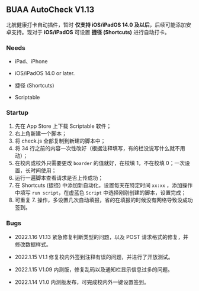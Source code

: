 ## BUAA AutoCheck V1.13

北航健康打卡自动插件，暂时 **仅支持 iOS/iPadOS 14.0 及以后**，后续可能添加安卓支持。现对于 **iOS/iPadOS** 可设置 **捷径 (Shortcuts)** 进行自动打卡。



### Needs

- iPad、iPhone

- iOS/iPadOS 14.0 or later.
- 捷径 (Shortcuts)
- Scriptable





### Startup

1. 先在 App Store 上下载 Scriptable 软件；
2. 右上角新建一个脚本；
3. 将 check.js 全部复制到新建的脚本中；
4. 将 34 行之前的内容一次性改好（根据注释填写，有的栏没说写什么就不用动）；
5. 在校内或校外只需要更改 `boarder` 的值就好，在校填 1，不在校填 0；一次设置，长时间使用；
6. 运行一遍脚本查看请求是否上传成功；
7. 在 Shortcuts (捷径) 中添加新自动化，设置每天在特定时间 `xx:xx` ，添加操作中填写 `run script`，在虚蓝色 `Script` 中选择刚刚创建的脚本，设置完成；
8. 可重复 7. 操作，多设置几次自动填报，省的在填报的时候没有网络导致没成功签到。



### Bugs

- 2022.1.16 V1.13 紧急修复判断类型的问题，以及 POST 请求格式的修复，并修改数据样式。



- 2022.1.15 V1.1 修复校内外签到注释有误的问题，并进行了开放测试。



- 2022.1.15 V1.09 内测版，修复乱码以及通知栏显示信息过多的问题。



- 2022.1.14 V1.0 内测版发布，可完成校内外一键设置签到。
